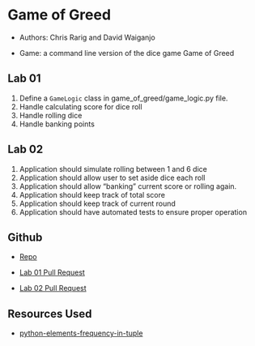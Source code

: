 # Game of Greed

- Authors: Chris Rarig and David Waiganjo

- Game: a command line version of the dice game Game of Greed

## Lab 01

1. Define a `GameLogic` class in game_of_greed/game_logic.py file.
2. Handle calculating score for dice roll
3. Handle rolling dice
4. Handle banking points

## Lab 02

1. Application should simulate rolling between 1 and 6 dice
2. Application should allow user to set aside dice each roll
3. Application should allow “banking” current score or rolling again.
4. Application should keep track of total score
5. Application should keep track of current round
6. Application should have automated tests to ensure proper operation

## Github

- [Repo](https://github.com/Daviey52/game-of-greed)
- [Lab 01 Pull Request](https://github.com/Daviey52/game-of-greed/pull/2)

- [Lab 02 Pull Request](https://github.com/Daviey52/game-of-greed/pull/6)

## Resources Used

- [python-elements-frequency-in-tuple](https://www.geeksforgeeks.org/python-elements-frequency-in-tuple/)
